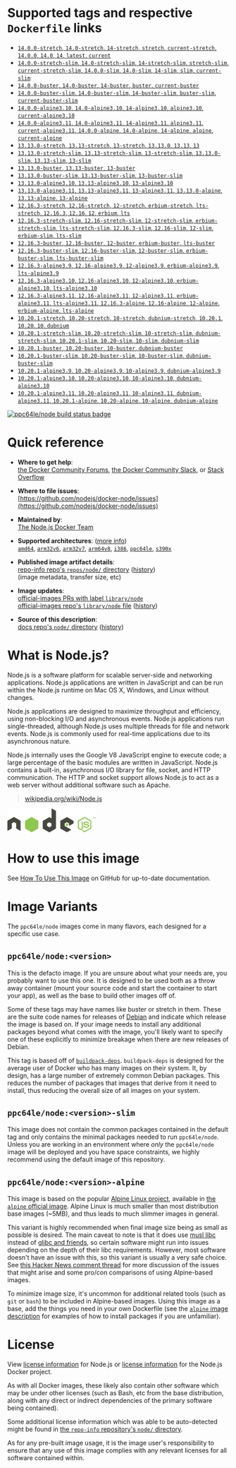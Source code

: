 <!--

********************************************************************************

WARNING:

    DO NOT EDIT "node/README.md"

    IT IS AUTO-GENERATED

    (from the other files in "node/" combined with a set of templates)

********************************************************************************

-->

# Supported tags and respective `Dockerfile` links

-	[`14.0.0-stretch`, `14.0-stretch`, `14-stretch`, `stretch`, `current-stretch`, `14.0.0`, `14.0`, `14`, `latest`, `current`](https://github.com/nodejs/docker-node/blob/2d82f7b12b855d3ce857f09efcf2c5508f0fe26b/14/stretch/Dockerfile)
-	[`14.0.0-stretch-slim`, `14.0-stretch-slim`, `14-stretch-slim`, `stretch-slim`, `current-stretch-slim`, `14.0.0-slim`, `14.0-slim`, `14-slim`, `slim`, `current-slim`](https://github.com/nodejs/docker-node/blob/2d82f7b12b855d3ce857f09efcf2c5508f0fe26b/14/stretch-slim/Dockerfile)
-	[`14.0.0-buster`, `14.0-buster`, `14-buster`, `buster`, `current-buster`](https://github.com/nodejs/docker-node/blob/2d82f7b12b855d3ce857f09efcf2c5508f0fe26b/14/buster/Dockerfile)
-	[`14.0.0-buster-slim`, `14.0-buster-slim`, `14-buster-slim`, `buster-slim`, `current-buster-slim`](https://github.com/nodejs/docker-node/blob/2d82f7b12b855d3ce857f09efcf2c5508f0fe26b/14/buster-slim/Dockerfile)
-	[`14.0.0-alpine3.10`, `14.0-alpine3.10`, `14-alpine3.10`, `alpine3.10`, `current-alpine3.10`](https://github.com/nodejs/docker-node/blob/2d82f7b12b855d3ce857f09efcf2c5508f0fe26b/14/alpine3.10/Dockerfile)
-	[`14.0.0-alpine3.11`, `14.0-alpine3.11`, `14-alpine3.11`, `alpine3.11`, `current-alpine3.11`, `14.0.0-alpine`, `14.0-alpine`, `14-alpine`, `alpine`, `current-alpine`](https://github.com/nodejs/docker-node/blob/2d82f7b12b855d3ce857f09efcf2c5508f0fe26b/14/alpine3.11/Dockerfile)
-	[`13.13.0-stretch`, `13.13-stretch`, `13-stretch`, `13.13.0`, `13.13`, `13`](https://github.com/nodejs/docker-node/blob/1af60135115827cb8f32eb4075949bbcc67895e3/13/stretch/Dockerfile)
-	[`13.13.0-stretch-slim`, `13.13-stretch-slim`, `13-stretch-slim`, `13.13.0-slim`, `13.13-slim`, `13-slim`](https://github.com/nodejs/docker-node/blob/1af60135115827cb8f32eb4075949bbcc67895e3/13/stretch-slim/Dockerfile)
-	[`13.13.0-buster`, `13.13-buster`, `13-buster`](https://github.com/nodejs/docker-node/blob/1af60135115827cb8f32eb4075949bbcc67895e3/13/buster/Dockerfile)
-	[`13.13.0-buster-slim`, `13.13-buster-slim`, `13-buster-slim`](https://github.com/nodejs/docker-node/blob/1af60135115827cb8f32eb4075949bbcc67895e3/13/buster-slim/Dockerfile)
-	[`13.13.0-alpine3.10`, `13.13-alpine3.10`, `13-alpine3.10`](https://github.com/nodejs/docker-node/blob/1af60135115827cb8f32eb4075949bbcc67895e3/13/alpine3.10/Dockerfile)
-	[`13.13.0-alpine3.11`, `13.13-alpine3.11`, `13-alpine3.11`, `13.13.0-alpine`, `13.13-alpine`, `13-alpine`](https://github.com/nodejs/docker-node/blob/1af60135115827cb8f32eb4075949bbcc67895e3/13/alpine3.11/Dockerfile)
-	[`12.16.3-stretch`, `12.16-stretch`, `12-stretch`, `erbium-stretch`, `lts-stretch`, `12.16.3`, `12.16`, `12`, `erbium`, `lts`](https://github.com/nodejs/docker-node/blob/10e2c2254c41237a266192070559734f12d8dae7/12/stretch/Dockerfile)
-	[`12.16.3-stretch-slim`, `12.16-stretch-slim`, `12-stretch-slim`, `erbium-stretch-slim`, `lts-stretch-slim`, `12.16.3-slim`, `12.16-slim`, `12-slim`, `erbium-slim`, `lts-slim`](https://github.com/nodejs/docker-node/blob/10e2c2254c41237a266192070559734f12d8dae7/12/stretch-slim/Dockerfile)
-	[`12.16.3-buster`, `12.16-buster`, `12-buster`, `erbium-buster`, `lts-buster`](https://github.com/nodejs/docker-node/blob/10e2c2254c41237a266192070559734f12d8dae7/12/buster/Dockerfile)
-	[`12.16.3-buster-slim`, `12.16-buster-slim`, `12-buster-slim`, `erbium-buster-slim`, `lts-buster-slim`](https://github.com/nodejs/docker-node/blob/10e2c2254c41237a266192070559734f12d8dae7/12/buster-slim/Dockerfile)
-	[`12.16.3-alpine3.9`, `12.16-alpine3.9`, `12-alpine3.9`, `erbium-alpine3.9`, `lts-alpine3.9`](https://github.com/nodejs/docker-node/blob/10e2c2254c41237a266192070559734f12d8dae7/12/alpine3.9/Dockerfile)
-	[`12.16.3-alpine3.10`, `12.16-alpine3.10`, `12-alpine3.10`, `erbium-alpine3.10`, `lts-alpine3.10`](https://github.com/nodejs/docker-node/blob/10e2c2254c41237a266192070559734f12d8dae7/12/alpine3.10/Dockerfile)
-	[`12.16.3-alpine3.11`, `12.16-alpine3.11`, `12-alpine3.11`, `erbium-alpine3.11`, `lts-alpine3.11`, `12.16.3-alpine`, `12.16-alpine`, `12-alpine`, `erbium-alpine`, `lts-alpine`](https://github.com/nodejs/docker-node/blob/10e2c2254c41237a266192070559734f12d8dae7/12/alpine3.11/Dockerfile)
-	[`10.20.1-stretch`, `10.20-stretch`, `10-stretch`, `dubnium-stretch`, `10.20.1`, `10.20`, `10`, `dubnium`](https://github.com/nodejs/docker-node/blob/d071b895dd1b8da6c566f45b971825fe5b087b21/10/stretch/Dockerfile)
-	[`10.20.1-stretch-slim`, `10.20-stretch-slim`, `10-stretch-slim`, `dubnium-stretch-slim`, `10.20.1-slim`, `10.20-slim`, `10-slim`, `dubnium-slim`](https://github.com/nodejs/docker-node/blob/d071b895dd1b8da6c566f45b971825fe5b087b21/10/stretch-slim/Dockerfile)
-	[`10.20.1-buster`, `10.20-buster`, `10-buster`, `dubnium-buster`](https://github.com/nodejs/docker-node/blob/d071b895dd1b8da6c566f45b971825fe5b087b21/10/buster/Dockerfile)
-	[`10.20.1-buster-slim`, `10.20-buster-slim`, `10-buster-slim`, `dubnium-buster-slim`](https://github.com/nodejs/docker-node/blob/d071b895dd1b8da6c566f45b971825fe5b087b21/10/buster-slim/Dockerfile)
-	[`10.20.1-alpine3.9`, `10.20-alpine3.9`, `10-alpine3.9`, `dubnium-alpine3.9`](https://github.com/nodejs/docker-node/blob/d071b895dd1b8da6c566f45b971825fe5b087b21/10/alpine3.9/Dockerfile)
-	[`10.20.1-alpine3.10`, `10.20-alpine3.10`, `10-alpine3.10`, `dubnium-alpine3.10`](https://github.com/nodejs/docker-node/blob/d071b895dd1b8da6c566f45b971825fe5b087b21/10/alpine3.10/Dockerfile)
-	[`10.20.1-alpine3.11`, `10.20-alpine3.11`, `10-alpine3.11`, `dubnium-alpine3.11`, `10.20.1-alpine`, `10.20-alpine`, `10-alpine`, `dubnium-alpine`](https://github.com/nodejs/docker-node/blob/d071b895dd1b8da6c566f45b971825fe5b087b21/10/alpine3.11/Dockerfile)

[![ppc64le/node build status badge](https://img.shields.io/jenkins/s/https/doi-janky.infosiftr.net/job/multiarch/job/ppc64le/job/node.svg?label=ppc64le/node%20%20build%20job)](https://doi-janky.infosiftr.net/job/multiarch/job/ppc64le/job/node/)

# Quick reference

-	**Where to get help**:  
	[the Docker Community Forums](https://forums.docker.com/), [the Docker Community Slack](http://dockr.ly/slack), or [Stack Overflow](https://stackoverflow.com/search?tab=newest&q=docker)

-	**Where to file issues**:  
	[https://github.com/nodejs/docker-node/issues](https://github.com/nodejs/docker-node/issues)

-	**Maintained by**:  
	[The Node.js Docker Team](https://github.com/nodejs/docker-node)

-	**Supported architectures**: ([more info](https://github.com/docker-library/official-images#architectures-other-than-amd64))  
	[`amd64`](https://hub.docker.com/r/amd64/node/), [`arm32v6`](https://hub.docker.com/r/arm32v6/node/), [`arm32v7`](https://hub.docker.com/r/arm32v7/node/), [`arm64v8`](https://hub.docker.com/r/arm64v8/node/), [`i386`](https://hub.docker.com/r/i386/node/), [`ppc64le`](https://hub.docker.com/r/ppc64le/node/), [`s390x`](https://hub.docker.com/r/s390x/node/)

-	**Published image artifact details**:  
	[repo-info repo's `repos/node/` directory](https://github.com/docker-library/repo-info/blob/master/repos/node) ([history](https://github.com/docker-library/repo-info/commits/master/repos/node))  
	(image metadata, transfer size, etc)

-	**Image updates**:  
	[official-images PRs with label `library/node`](https://github.com/docker-library/official-images/pulls?q=label%3Alibrary%2Fnode)  
	[official-images repo's `library/node` file](https://github.com/docker-library/official-images/blob/master/library/node) ([history](https://github.com/docker-library/official-images/commits/master/library/node))

-	**Source of this description**:  
	[docs repo's `node/` directory](https://github.com/docker-library/docs/tree/master/node) ([history](https://github.com/docker-library/docs/commits/master/node))

# What is Node.js?

Node.js is a software platform for scalable server-side and networking applications. Node.js applications are written in JavaScript and can be run within the Node.js runtime on Mac OS X, Windows, and Linux without changes.

Node.js applications are designed to maximize throughput and efficiency, using non-blocking I/O and asynchronous events. Node.js applications run single-threaded, although Node.js uses multiple threads for file and network events. Node.js is commonly used for real-time applications due to its asynchronous nature.

Node.js internally uses the Google V8 JavaScript engine to execute code; a large percentage of the basic modules are written in JavaScript. Node.js contains a built-in, asynchronous I/O library for file, socket, and HTTP communication. The HTTP and socket support allows Node.js to act as a web server without additional software such as Apache.

> [wikipedia.org/wiki/Node.js](https://en.wikipedia.org/wiki/Node.js)

![logo](https://raw.githubusercontent.com/docker-library/docs/01c12653951b2fe592c1f93a13b4e289ada0e3a1/node/logo.png)

# How to use this image

See [How To Use This Image](https://github.com/nodejs/docker-node/blob/master/README.md#how-to-use-this-image) on GitHub for up-to-date documentation.

# Image Variants

The `ppc64le/node` images come in many flavors, each designed for a specific use case.

## `ppc64le/node:<version>`

This is the defacto image. If you are unsure about what your needs are, you probably want to use this one. It is designed to be used both as a throw away container (mount your source code and start the container to start your app), as well as the base to build other images off of.

Some of these tags may have names like buster or stretch in them. These are the suite code names for releases of [Debian](https://wiki.debian.org/DebianReleases) and indicate which release the image is based on. If your image needs to install any additional packages beyond what comes with the image, you'll likely want to specify one of these explicitly to minimize breakage when there are new releases of Debian.

This tag is based off of [`buildpack-deps`](https://hub.docker.com/_/buildpack-deps/). `buildpack-deps` is designed for the average user of Docker who has many images on their system. It, by design, has a large number of extremely common Debian packages. This reduces the number of packages that images that derive from it need to install, thus reducing the overall size of all images on your system.

## `ppc64le/node:<version>-slim`

This image does not contain the common packages contained in the default tag and only contains the minimal packages needed to run `ppc64le/node`. Unless you are working in an environment where *only* the `ppc64le/node` image will be deployed and you have space constraints, we highly recommend using the default image of this repository.

## `ppc64le/node:<version>-alpine`

This image is based on the popular [Alpine Linux project](http://alpinelinux.org), available in [the `alpine` official image](https://hub.docker.com/_/alpine). Alpine Linux is much smaller than most distribution base images (~5MB), and thus leads to much slimmer images in general.

This variant is highly recommended when final image size being as small as possible is desired. The main caveat to note is that it does use [musl libc](http://www.musl-libc.org) instead of [glibc and friends](http://www.etalabs.net/compare_libcs.html), so certain software might run into issues depending on the depth of their libc requirements. However, most software doesn't have an issue with this, so this variant is usually a very safe choice. See [this Hacker News comment thread](https://news.ycombinator.com/item?id=10782897) for more discussion of the issues that might arise and some pro/con comparisons of using Alpine-based images.

To minimize image size, it's uncommon for additional related tools (such as `git` or `bash`) to be included in Alpine-based images. Using this image as a base, add the things you need in your own Dockerfile (see the [`alpine` image description](https://hub.docker.com/_/alpine/) for examples of how to install packages if you are unfamiliar).

# License

View [license information](https://github.com/nodejs/node/blob/master/LICENSE) for Node.js or [license information](https://github.com/nodejs/docker-node/blob/master/LICENSE) for the Node.js Docker project.

As with all Docker images, these likely also contain other software which may be under other licenses (such as Bash, etc from the base distribution, along with any direct or indirect dependencies of the primary software being contained).

Some additional license information which was able to be auto-detected might be found in [the `repo-info` repository's `node/` directory](https://github.com/docker-library/repo-info/tree/master/repos/node).

As for any pre-built image usage, it is the image user's responsibility to ensure that any use of this image complies with any relevant licenses for all software contained within.
